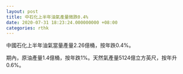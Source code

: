 ```yaml
---
layout: post
title: 中石化上半年油氣產量微跌0.4%
date: 2020-07-31 18:23:24.000000000 +08:00
categories: rthk
---
```


中國石化上半年油氣當量產量2.26億桶，按年跌0.4%。

期內，原油產量1.4億桶，按年跌1%。天然氣產量5124億立方英尺，按年升0.6%。
